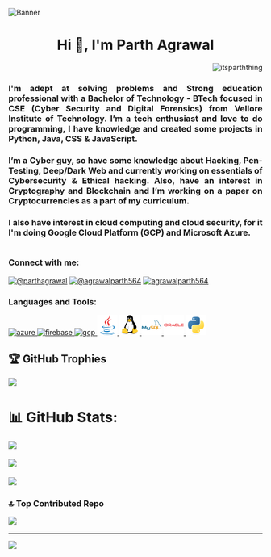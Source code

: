 ![Banner](https://user-images.githubusercontent.com/86774143/235984458-e699e802-74bb-4558-b4bd-fca614d8c10e.png)


<h1 align="center">Hi 👋, I'm Parth Agrawal</h1>

<p align="right"> <img src="https://komarev.com/ghpvc/?username=itsparththing&label=Profile%20views&color=0e75b6&style=flat" alt="itsparththing" /> </p>

<h3 align="justify">I'm adept at solving problems and Strong education professional with a Bachelor of Technology - BTech focused in CSE (Cyber Security and Digital Forensics) from Vellore Institute of Technology. I’m a tech enthusiast and love to do programming, I have knowledge and created some projects in Python, Java, CSS & JavaScript.
<p>
<h3 align="justify">I’m a Cyber guy, so have some knowledge about Hacking, Pen-Testing, Deep/Dark Web and currently working on essentials of Cybersecurity & Ethical hacking. Also, have an interest in Cryptography and Blockchain and I’m working on a paper on Cryptocurrencies as a part of my curriculum. 
<p>
<h3 align="justify">I also have interest in cloud computing and cloud security, for it I'm doing Google Cloud Platform (GCP) and Microsoft Azure.</h3>

<h1 align="center">

<h3 align="left">Connect with me:</h3>
<p align="left">
<a href="https://linkedin.com/in/@parthagrawal" target="blank"><img align="center" src="https://raw.githubusercontent.com/rahuldkjain/github-profile-readme-generator/master/src/images/icons/Social/linked-in-alt.svg" alt="@parthagrawal" height="30" width="40" /></a>
<a href="https://medium.com/@agrawalparth564" target="blank"><img align="center" src="https://raw.githubusercontent.com/rahuldkjain/github-profile-readme-generator/master/src/images/icons/Social/medium.svg" alt="@agrawalparth564" height="30" width="40" /></a>
<a href="https://www.leetcode.com/agrawalparth564" target="blank"><img align="center" src="https://raw.githubusercontent.com/rahuldkjain/github-profile-readme-generator/master/src/images/icons/Social/leet-code.svg" alt="agrawalparth564" height="30" width="40" /></a>
</p>

<h3 align="left">Languages and Tools:</h3>
<p align="left"> <a href="https://azure.microsoft.com/en-in/" target="_blank" rel="noreferrer"> <img src="https://www.vectorlogo.zone/logos/microsoft_azure/microsoft_azure-icon.svg" alt="azure" width="40" height="40"/> </a> <a href="https://firebase.google.com/" target="_blank" rel="noreferrer"> <img src="https://www.vectorlogo.zone/logos/firebase/firebase-icon.svg" alt="firebase" width="40" height="40"/> </a> <a href="https://cloud.google.com" target="_blank" rel="noreferrer"> <img src="https://www.vectorlogo.zone/logos/google_cloud/google_cloud-icon.svg" alt="gcp" width="40" height="40"/> </a> <a href="https://www.java.com" target="_blank" rel="noreferrer"> <img src="https://raw.githubusercontent.com/devicons/devicon/master/icons/java/java-original.svg" alt="java" width="40" height="40"/> </a> <a href="https://www.linux.org/" target="_blank" rel="noreferrer"> <img src="https://raw.githubusercontent.com/devicons/devicon/master/icons/linux/linux-original.svg" alt="linux" width="40" height="40"/> </a> <a href="https://www.mysql.com/" target="_blank" rel="noreferrer"> <img src="https://raw.githubusercontent.com/devicons/devicon/master/icons/mysql/mysql-original-wordmark.svg" alt="mysql" width="40" height="40"/> </a> <a href="https://www.oracle.com/" target="_blank" rel="noreferrer"> <img src="https://raw.githubusercontent.com/devicons/devicon/master/icons/oracle/oracle-original.svg" alt="oracle" width="40" height="40"/> </a> <a href="https://www.python.org" target="_blank" rel="noreferrer"> <img src="https://raw.githubusercontent.com/devicons/devicon/master/icons/python/python-original.svg" alt="python" width="40" height="40"/> </a> </p>

## 🏆 GitHub Trophies
![](https://github-profile-trophy.vercel.app/?username=Itsparththing&theme=radical&no-frame=false&no-bg=true&margin-w=4)


<h1 align="center">

# 📊 GitHub Stats:
![](https://github-readme-stats.vercel.app/api?username=Itsparththing&theme=radical&hide_border=false&include_all_commits=true&count_private=false)<br/>
<br/>
![](https://github-readme-streak-stats.herokuapp.com/?user=Itsparththing&theme=radical&hide_border=false)<br/>
<br/>
![](https://github-readme-stats.vercel.app/api/top-langs/?username=Itsparththing&theme=radical&hide_border=false&include_all_commits=true&count_private=false&layout=compact)<br/>




### 🔝 Top Contributed Repo
![](https://github-contributor-stats.vercel.app/api?username=Itsparththing&limit=5&theme=dark&combine_all_yearly_contributions=true)

---
[![](https://visitcount.itsvg.in/api?id=Itsparththing&icon=0&color=0)](https://visitcount.itsvg.in)
